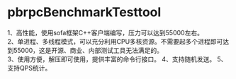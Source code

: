 pbrpcBenchmarkTesttool
======================
1、高性能，使用sofa框架C++客户端编写，压力可以达到55000左右。    
2、单进程、多线程模式，可以充分利用CPU多核资源。不需要起多个进程即可达到55000，这是开源、商业、内部测试工具无法满足的。    
3、使用方便，解压即可使用，提供丰富的命令行接口。
4、支持随机发送。
5、支持QPS统计。

